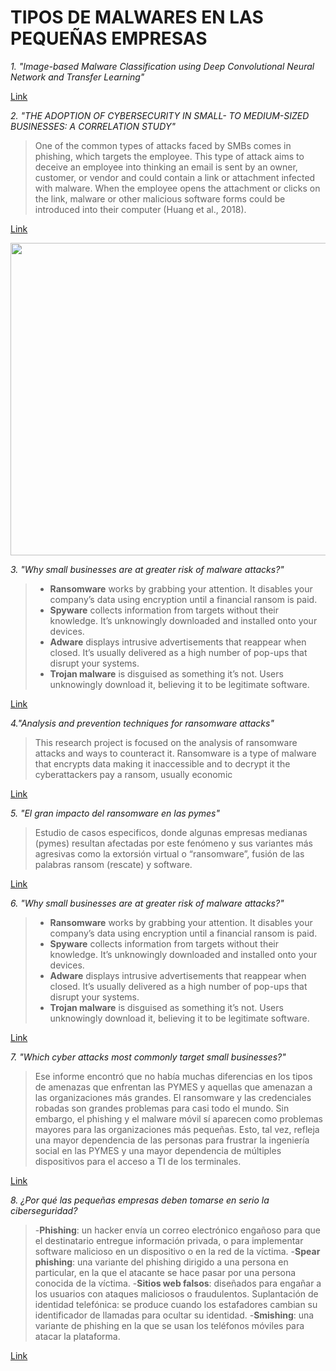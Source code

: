 # TIPOS DE MALWARES EN LAS PEQUEÑAS EMPRESAS

*1. "Image-based Malware Classification using Deep Convolutional
Neural Network and Transfer Learning"*

[Link](https://dl.acm.org/doi/pdf/10.1145/3503047.3503081)

*2. "THE ADOPTION OF CYBERSECURITY IN SMALL- TO MEDIUM-SIZED
BUSINESSES: A CORRELATION STUDY"*

>One of the common types of attacks faced by SMBs comes in phishing, which targets the
employee. This type of attack aims to deceive an employee into thinking an email is sent by an
owner, customer, or vendor and could contain a link or attachment infected with malware. When
the employee opens the attachment or clicks on the link, malware or other malicious software
forms could be introduced into their computer (Huang et al., 2018).


[Link](https://media.proquest.com/media/hms/PFT/2/kgtgJ?_s=VTralaBxRMxJkwvIfCF5R6Rs%2BsQ%3D)


<img src="https://github.com/Sebz16/Investigacion/assets/93724041/535c60e9-31ec-493f-a5c5-21a4a8ca2025" width="600" height="500" />

*3. "Why small businesses are at greater risk of malware attacks?"*
>- **Ransomware** works by grabbing your attention. It disables your company’s data using encryption until a financial ransom is paid.
>- **Spyware** collects information from targets without their knowledge. It’s unknowingly downloaded and installed onto your devices.
>- **Adware** displays intrusive advertisements that reappear when closed. It’s usually delivered as a high number of pop-ups that disrupt your systems.
>- **Trojan malware** is disguised as something it’s not. Users unknowingly download it, believing it to be legitimate software.

[Link](https://www.linkedin.com/pulse/why-small-businesses-greater-risk-malware-attacks-be-cybersmart-0rn9e/)


*4."Analysis and prevention techniques for ransomware attacks"*

>This  research  project  is  focused  on  the  analysis  of  ransomware  attacks  and  ways  to counteract it. Ransomware is a type of malware that encrypts data making it inaccessible and  to  decrypt  it  the  cyberattackers  pay  a  ransom,  usually  economic

[Link](https://revista-edwardsdeming.com/index.php/es/article/view/73/124)



*5. "El gran impacto del ransomware en las pymes"*

>Estudio de casos especificos, donde algunas empresas medianas (pymes) resultan afectadas por este fenómeno y sus variantes más agresivas como la extorsión virtual o “ransomware”, fusión de las palabras ransom (rescate) y software.

[Link](https://www.godaddy.com/resources/latam/stories/impacto-ransomware-pymes)

*6. "Why small businesses are at greater risk of malware attacks?"*
>- **Ransomware** works by grabbing your attention. It disables your company’s data using encryption until a financial ransom is paid.
>- **Spyware** collects information from targets without their knowledge. It’s unknowingly downloaded and installed onto your devices.
>- **Adware** displays intrusive advertisements that reappear when closed. It’s usually delivered as a high number of pop-ups that disrupt your systems.
>- **Trojan malware** is disguised as something it’s not. Users unknowingly download it, believing it to be legitimate software.

[Link](https://www.linkedin.com/pulse/why-small-businesses-greater-risk-malware-attacks-be-cybersmart-0rn9e/)

*7. "Which cyber attacks most commonly target small businesses?"*
>Ese informe encontró que no había muchas diferencias en los tipos de amenazas que enfrentan las PYMES y aquellas que amenazan a las organizaciones más grandes. El ransomware y las credenciales robadas son grandes problemas para casi todo el mundo. Sin embargo, el phishing y el malware móvil sí aparecen como problemas mayores para las organizaciones más pequeñas. Esto, tal vez, refleja una mayor dependencia de las personas para frustrar la ingeniería social en las PYMES y una mayor dependencia de múltiples dispositivos para el acceso a TI de los terminales.

[Link](https://umbrella.cisco.com/blog/which-cyber-attacks-most-commonly-target-small-businesses)

*8. ¿Por qué las pequeñas empresas deben tomarse en serio la ciberseguridad?*

>-**Phishing**: un hacker envía un correo electrónico engañoso para que el destinatario entregue información privada, o para implementar software malicioso en un dispositivo o en la red de la víctima.
>-**Spear phishing**: una variante del phishing dirigido a una persona en particular, en la que el atacante se hace pasar por una persona conocida de la víctima.
>-**Sitios web falsos**: diseñados para engañar a los usuarios con ataques maliciosos o fraudulentos.
Suplantación de identidad telefónica: se produce cuando los estafadores cambian su identificador de llamadas para ocultar su identidad.
>-**Smishing**: una variante de phishing en la que se usan los teléfonos móviles para atacar la plataforma.

[Link](https://latam.kaspersky.com/resource-center/preemptive-safety/small-business-security)
